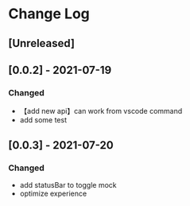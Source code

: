 # Change Log

## [Unreleased]

## [0.0.2] - 2021-07-19
### Changed
- 【add new api】can work from vscode command
- add some test


## [0.0.3] - 2021-07-20
### Changed
- add statusBar to toggle mock
- optimize experience

